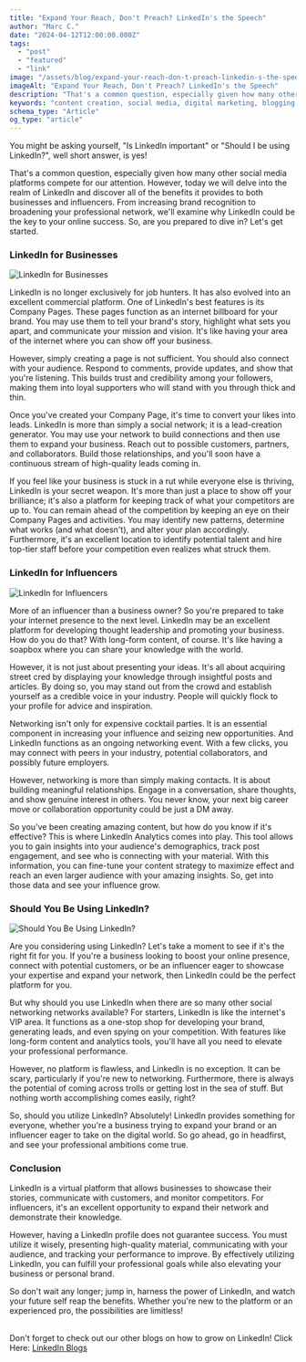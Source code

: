 ```yaml
---
title: "Expand Your Reach, Don't Preach? LinkedIn's the Speech"
author: "Marc C."
date: "2024-04-12T12:00:00.000Z"
tags:
  - "post"
  - "featured"
  - "link"
image: "/assets/blog/expand-your-reach-don-t-preach-linkedin-s-the-speech.png"
imageAlt: "Expand Your Reach, Don't Preach? LinkedIn's the Speech"
description: "That's a common question, especially given how many other social media platforms compete for our attention"
keywords: "content creation, social media, digital marketing, blogging, SEO, content strategy, social media marketing, online marketing"
schema_type: "Article"
og_type: "article"
---
```



You might be asking yourself, "Is LinkedIn important" or "Should I be using LinkedIn?", well short answer, is yes!



That's a common question, especially given how many other social media platforms compete for our attention. However, today we will delve into the realm of LinkedIn and discover all of the benefits it provides to both businesses and influencers. From increasing brand recognition to broadening your professional network, we'll examine why LinkedIn could be the key to your online success. So, are you prepared to dive in? Let's get started.









### LinkedIn for Businesses

![LinkedIn for Businesses](/assets/blog/linkedin-for-businesses.png)

LinkedIn is no longer exclusively for job hunters. It has also evolved into an excellent commercial platform. One of LinkedIn's best features is its Company Pages. These pages function as an internet billboard for your brand. You may use them to tell your brand's story, highlight what sets you apart, and communicate your mission and vision. It's like having your area of the internet where you can show off your business.



However, simply creating a page is not sufficient. You should also connect with your audience. Respond to comments, provide updates, and show that you're listening. This builds trust and credibility among your followers, making them into loyal supporters who will stand with you through thick and thin.



Once you've created your Company Page, it's time to convert your likes into leads. LinkedIn is more than simply a social network; it is a lead-creation generator. You may use your network to build connections and then use them to expand your business. Reach out to possible customers, partners, and collaborators. Build those relationships, and you'll soon have a continuous stream of high-quality leads coming in.



If you feel like your business is stuck in a rut while everyone else is thriving, LinkedIn is your secret weapon. It's more than just a place to show off your brilliance; it's also a platform for keeping track of what your competitors are up to. You can remain ahead of the competition by keeping an eye on their Company Pages and activities. You may identify new patterns, determine what works (and what doesn't), and alter your plan accordingly. Furthermore, it's an excellent location to identify potential talent and hire top-tier staff before your competition even realizes what struck them.









### LinkedIn for Influencers

![LinkedIn for Influencers](/assets/blog/_linkedin-for-influencers.png)

More of an influencer than a business owner? So you're prepared to take your internet presence to the next level. LinkedIn may be an excellent platform for developing thought leadership and promoting your business. How do you do that? With long-form content, of course. It's like having a soapbox where you can share your knowledge with the world.



However, it is not just about presenting your ideas. It's all about acquiring street cred by displaying your knowledge through insightful posts and articles. By doing so, you may stand out from the crowd and establish yourself as a credible voice in your industry. People will quickly flock to your profile for advice and inspiration.



Networking isn't only for expensive cocktail parties. It is an essential component in increasing your influence and seizing new opportunities. And LinkedIn functions as an ongoing networking event. With a few clicks, you may connect with peers in your industry, potential collaborators, and possibly future employers.



However, networking is more than simply making contacts. It is about building meaningful relationships. Engage in a conversation, share thoughts, and show genuine interest in others. You never know, your next big career move or collaboration opportunity could be just a DM away.



So you've been creating amazing content, but how do you know if it's effective? This is where LinkedIn Analytics comes into play. This tool allows you to gain insights into your audience's demographics, track post engagement, and see who is connecting with your material. With this information, you can fine-tune your content strategy to maximize effect and reach an even larger audience with your amazing insights. So, get into those data and see your influence grow.









### Should You Be Using LinkedIn?

![Should You Be Using LinkedIn?](/assets/blog/should-you-be-using-linkedin.png)

Are you considering using LinkedIn? Let's take a moment to see if it's the right fit for you. If you're a business looking to boost your online presence, connect with potential customers, or be an influencer eager to showcase your expertise and expand your network, then LinkedIn could be the perfect platform for you.



But why should you use LinkedIn when there are so many other social networking networks available? For starters, LinkedIn is like the internet's VIP area. It functions as a one-stop shop for developing your brand, generating leads, and even spying on your competition. With features like long-form content and analytics tools, you'll have all you need to elevate your professional performance.



However, no platform is flawless, and LinkedIn is no exception. It can be scary, particularly if you're new to networking. Furthermore, there is always the potential of coming across trolls or getting lost in the sea of stuff. But nothing worth accomplishing comes easily, right?



So, should you utilize LinkedIn? Absolutely! LinkedIn provides something for everyone, whether you're a business trying to expand your brand or an influencer eager to take on the digital world. So go ahead, go in headfirst, and see your professional ambitions come true.





### Conclusion

LinkedIn is a virtual platform that allows businesses to showcase their stories, communicate with customers, and monitor competitors. For influencers, it's an excellent opportunity to expand their network and demonstrate their knowledge. 



However, having a LinkedIn profile does not guarantee success. You must utilize it wisely, presenting high-quality material, communicating with your audience, and tracking your performance to improve. By effectively utilizing LinkedIn, you can fulfill your professional goals while also elevating your business or personal brand.



So don't wait any longer; jump in, harness the power of LinkedIn, and watch your future self reap the benefits. Whether you're new to the platform or an experienced pro, the possibilities are limitless!

\
Don't forget to check out our other blogs on how to grow on LinkedIn! Click Here: [LinkedIn Blogs](https://blog.evolvedlotus.com/x-link/)
